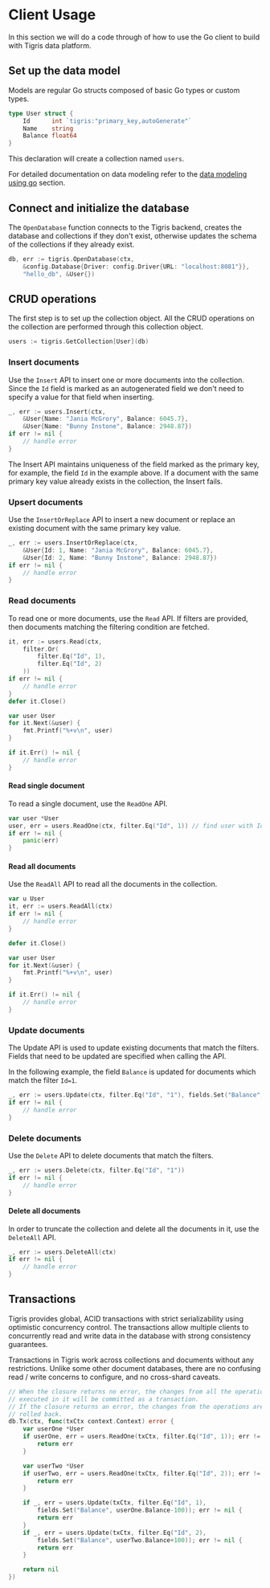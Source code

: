 # Client Usage

In this section we will do a code through of how to use the Go client to build with Tigris data platform.

## Set up the data model

Models are regular Go structs composed of basic Go types or custom types.

```go
type User struct {
    Id      int `tigris:"primary_key,autoGenerate"`
    Name    string
    Balance float64
}
```

This declaration will create a collection named `users`.

For detailed documentation on data modeling refer to the
[data modeling using go](datamodel-go.md) section.

## Connect and initialize the database

The `OpenDatabase` function connects to the Tigris backend, creates the
database and collections if they don't exist, otherwise updates the schema of
the collections if they already exist.

```go
db, err := tigris.OpenDatabase(ctx,
	&config.Database{Driver: config.Driver{URL: "localhost:8081"}},
    "hello_db", &User{})
```

## CRUD operations

The first step is to set up the collection object. All the CRUD operations
on the collection are performed through this collection object.

```go
users := tigris.GetCollection[User](db)
```

### Insert documents

Use the `Insert` API to insert one or more documents into the collection.
Since the `Id` field is marked as an autogenerated field we don't need to
specify a value for that field when inserting.

```go
_, err := users.Insert(ctx,
    &User{Name: "Jania McGrory", Balance: 6045.7},
    &User{Name: "Bunny Instone", Balance: 2948.87})
if err != nil {
    // handle error
}
```

The Insert API maintains uniqueness of the field marked as the primary key,
for example, the field `Id` in the example above. If a document with the
same primary key value already exists in the collection, the Insert fails.

### Upsert documents

Use the `InsertOrReplace` API to insert a new document or replace an existing
document with the same primary key value.

```go
_, err := users.InsertOrReplace(ctx,
    &User{Id: 1, Name: "Jania McGrory", Balance: 6045.7},
    &User{Id: 2, Name: "Bunny Instone", Balance: 2948.87})
if err != nil {
    // handle error
}
```

### Read documents

To read one or more documents, use the `Read` API. If filters are provided,
then documents matching the filtering condition are fetched.

```go
it, err := users.Read(ctx,
    filter.Or(
        filter.Eq("Id", 1),
        filter.Eq("Id", 2)
    ))
if err != nil {
    // handle error
}
defer it.Close()

var user User
for it.Next(&user) {
    fmt.Printf("%+v\n", user)
}

if it.Err() != nil {
    // handle error
}
```

#### Read single document

To read a single document, use the `ReadOne` API.

```go
var user *User
user, err = users.ReadOne(ctx, filter.Eq("Id", 1)) // find user with Id 1
if err != nil {
    panic(err)
}
```

#### Read all documents

Use the `ReadAll` API to read all the documents in the collection.

```go
var u User
it, err := users.ReadAll(ctx)
if err != nil {
    // handle error
}

defer it.Close()

var user User
for it.Next(&user) {
    fmt.Printf("%+v\n", user)
}

if it.Err() != nil {
    // handle error
}
```

### Update documents

The Update API is used to update existing documents that match the filters.
Fields that need to be updated are specified when calling the API.

In the following example, the field `Balance` is updated for documents which
match the filter `Id=1`.

```go
_, err := users.Update(ctx, filter.Eq("Id", "1"), fields.Set("Balance", 200))
if err != nil {
    // handle error
}
```

### Delete documents

Use the `Delete` API to delete documents that match the filters.

```go
_, err := users.Delete(ctx, filter.Eq("Id", "1"))
if err != nil {
    // handle error
}
```

#### Delete all documents

In order to truncate the collection and delete all the documents in it, use
the `DeleteAll` API.

```go
_, err := users.DeleteAll(ctx)
if err != nil {
    // handle error
}
```

## Transactions

Tigris provides global, ACID transactions with strict serializability
using optimistic concurrency control. The transactions allow multiple
clients to concurrently read and write data in the database with strong
consistency guarantees.

Transactions in Tigris work across collections and documents without any
restrictions. Unlike some other document databases, there are no confusing
read / write concerns to configure, and no cross-shard caveats.

```go
// When the closure returns no error, the changes from all the operations
// executed in it will be committed as a transaction.
// If the closure returns an error, the changes from the operations are
// rolled back.
db.Tx(ctx, func(txCtx context.Context) error {
    var userOne *User
    if userOne, err = users.ReadOne(txCtx, filter.Eq("Id", 1)); err != nil {
        return err
    }

    var userTwo *User
    if userTwo, err = users.ReadOne(txCtx, filter.Eq("Id", 2)); err != nil {
        return err
    }

    if _, err = users.Update(txCtx, filter.Eq("Id", 1),
        fields.Set("Balance", userOne.Balance-100)); err != nil {
        return err
    }
    if _, err = users.Update(txCtx, filter.Eq("Id", 2),
        fields.Set("Balance", userTwo.Balance+100)); err != nil {
        return err
    }

    return nil
})
```
